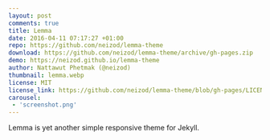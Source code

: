 ```yaml
---
layout: post
comments: true
title: Lemma
date: 2016-04-11 07:17:27 +01:00
repo: https://github.com/neizod/lemma-theme
download: https://github.com/neizod/lemma-theme/archive/gh-pages.zip
demo: https://neizod.github.io/lemma-theme
author: Nattawut Phetmak (@neizod)
thumbnail: lemma.webp
license: MIT
license_link: https://github.com/neizod/lemma-theme/blob/gh-pages/LICENSE.txt
carousel:
 - 'screenshot.png'
---
```


Lemma is yet another simple responsive theme for Jekyll.
